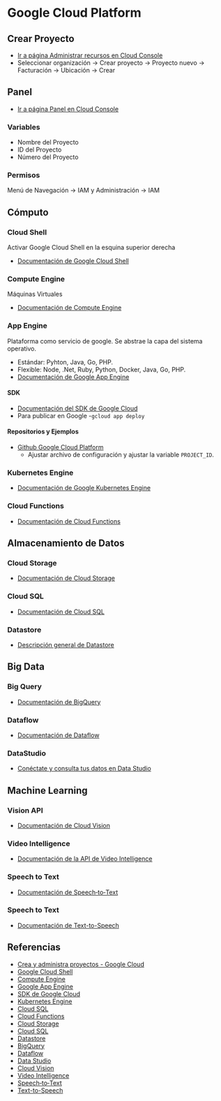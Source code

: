 # Google Cloud Platform
## Crear Proyecto
- [Ir a página Administrar recursos en Cloud Console](https://console.cloud.google.com/cloud-resource-manager)
- Seleccionar organización -> Crear proyecto -> Proyecto nuevo -> Facturación -> Ubicación -> Crear
## Panel
- [Ir a página Panel en Cloud Console](https://console.cloud.google.com/home/dashboard)
### Variables
- Nombre del Proyecto
- ID del Proyecto
- Número del Proyecto

### Permisos
Menú de Navegación -> IAM y Administración -> IAM

## Cómputo
### Cloud Shell
Activar Google Cloud Shell en la esquina superior derecha
- [Documentación de Google Cloud Shell](https://cloud.google.com/shell/docs)

### Compute Engine
Máquinas Virtuales
- [Documentación de Compute Engine](https://cloud.google.com/compute/docs)

### App Engine
Plataforma como servicio de google. Se abstrae la capa del sistema operativo.
- Estándar: Pyhton, Java, Go, PHP.
- Flexible: Node, .Net, Ruby, Python, Docker, Java, Go, PHP.
- [Documentación de Google App Engine](https://cloud.google.com/appengine/docs)

#### SDK
- [Documentación del SDK de Google Cloud](https://cloud.google.com/sdk/docs)
- Para publicar en Google 
  -`gcloud app deploy`

#### Repositorios y Ejemplos
- [Github Google Cloud Platform](https://github.com/GoogleCloudPlatform)
  - Ajustar archivo de configuración y ajustar la variable `PROJECT_ID`.

### Kubernetes Engine
- [Documentación de Google Kubernetes Engine](https://cloud.google.com/kubernetes-engine/docs)

### Cloud Functions
- [Documentación de Cloud Functions](https://cloud.google.com/functions/docs)

## Almacenamiento de Datos
### Cloud Storage
- [Documentación de Cloud Storage](https://cloud.google.com/storage/docs)

### Cloud SQL
- [Documentación de Cloud SQL](https://cloud.google.com/sql/docs)

### Datastore
- [Descripción general de Datastore](https://cloud.google.com/datastore/docs/concepts/overview)

## Big Data
### Big Query
- [Documentación de BigQuery](https://cloud.google.com/bigquery/docs)

### Dataflow
- [Documentación de Dataflow](https://cloud.google.com/dataflow/docs)

### DataStudio
- [Conéctate y consulta tus datos en Data Studio](https://developers.google.com/datastudio)

## Machine Learning
### Vision API
- [Documentación de Cloud Vision](https://cloud.google.com/vision/docs)

### Video Intelligence
- [Documentación de la API de Video Intelligence](https://cloud.google.com/video-intelligence/docs)

### Speech to Text
- [Documentación de Speech‑to‑Text](https://cloud.google.com/speech-to-text/docs)

### Speech to Text
- [Documentación de Text-to-Speech](https://cloud.google.com/text-to-speech/docs)

## Referencias
- [Crea y administra proyectos - Google Cloud](https://cloud.google.com/resource-manager/docs/creating-managing-projects)
- [Google Cloud Shell](https://cloud.google.com/shell/docs)
- [Compute Engine](https://cloud.google.com/compute/docs)
- [Google App Engine](https://cloud.google.com/appengine/docs)
- [SDK de Google Cloud](https://cloud.google.com/sdk/docs)
- [Kubernetes Engine](https://cloud.google.com/kubernetes-engine/docs)
- [Cloud SQL](https://cloud.google.com/sql/docs)
- [Cloud Functions](https://cloud.google.com/functions/docs)
- [Cloud Storage](https://cloud.google.com/storage/docs)
- [Cloud SQL](https://cloud.google.com/sql/docs)
- [Datastore](https://cloud.google.com/datastore/docs/concepts/overview)
- [BigQuery](https://cloud.google.com/bigquery/docs)
- [Dataflow](https://cloud.google.com/dataflow/docs)
- [Data Studio](https://developers.google.com/datastudio)
- [Cloud Vision](https://cloud.google.com/vision/docs)
- [Video Intelligence](https://cloud.google.com/video-intelligence/docs)
- [Speech‑to‑Text](https://cloud.google.com/speech-to-text/docs)
- [Text-to-Speech](https://cloud.google.com/text-to-speech/docs)
